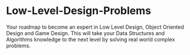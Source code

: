 # Low-Level-Design-Problems
Your roadmap to become an expert in Low Level Design, Object Oriented Design and Game Design.
This will take your Data Structures and Algorithms knowledge to the next level by solving real world complex problems.
